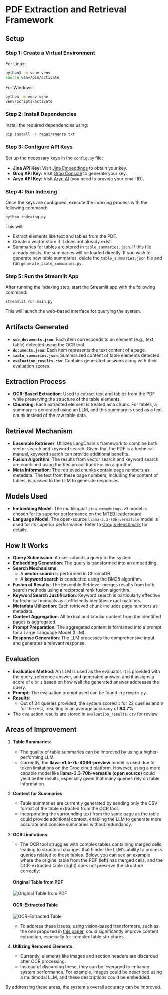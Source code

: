 # PDF Extraction and Retrieval Framework

## Setup

### Step 1: Create a Virtual Environment
For Linux:
```bash
python3 -m venv venv
source venv/bin/activate
```

For Windows:
```cmd
python -m venv venv
venv\Scripts\activate
```

### Step 2: Install Dependencies
Install the required dependencies using:
```bash
pip install -r requirements.txt
```

### Step 3: Configure API Keys
Set up the necessary keys in the `config.py` file:
- **Jina API Key:** Visit [Jina Embeddings](https://jina.ai/embeddings/) to obtain your key.
- **Groq API Key:** Visit [Groq Console](https://console.groq.com/keys) to generate your key.
- **Aryn API Key:** Visit [Aryn AI](https://www.aryn.ai/get-started) (you need to provide your email ID).

### Step 4: Run Indexing
Once the keys are configured, execute the indexing process with the following command:
```bash
python indexing.py
```

This will:
- Extract elements like text and tables from the PDF.
- Create a vector store if it does not already exist.
- Summaries for tables are stored in `table_summaries.json`. If this file already exists, the summaries will be loaded directly. If you wish to generate new table summaries, delete the `table_summaries.json` file and run `generate_table_summaries.py`.

### Step 5: Run the Streamlit App
After running the indexing step, start the Streamlit app with the following command:
```bash
streamlit run main.py
```

This will launch the web-based interface for querying the system.

## Artifacts Generated
- **`sub_documents.json`**: Each item corresponds to an element (e.g., text, table) detected using the OCR tool.
- **`documents.json`**: Each item represents the text content of a page.
- **`table_summaries.json`**: Summarized content of table elements detected.
- **`evaluation_results.csv`**: Contains generated answers along with their evaluation scores.

## Extraction Process
- **OCR-Based Extraction**: Used to extract text and tables from the PDF while preserving the structure of the table elements.
- **Chunking**: Each extracted element is treated as a chunk. For tables, a summary is generated using an LLM, and this summary is used as a text chunk instead of the raw table data.

## Retrieval Mechanism
- **Ensemble Retriever**: Utilizes LangChain's framework to combine both vector search and keyword search. Given that the PDF is a technical manual, keyword search can provide additional benefits.
- **Fusion Algorithm**: The results from vector search and keyword search are combined using the Reciprocal Rank Fusion algorithm.
- **Meta Information**: The retrieved chunks contain page numbers as metadata. The text from these page numbers, including the content of tables, is passed to the LLM to generate responses.

## Models Used
- **Embedding Model**: The multilingual `jina-embeddings-v3` model is chosen for its superior performance on the [MTEB leaderboard](https://jina.ai/news/jina-embeddings-v3-a-frontier-multilingual-embedding-model/).
- **Language Model**: The open-source `llama-3.3-70b-versatile` model is used for its superior performance. Refer to [Groq's Benchmark](https://groq.com/new-ai-inference-speed-benchmark-for-llama-3-3-70b-powered-by-groq/) for details.

## How It Works
- **Query Submission**: A user submits a query to the system.
- **Embedding Generation**: The query is transformed into an embedding.
- **Search Mechanisms**:
  - A **vector search** is performed in ChromaDB.
  - A **keyword search** is conducted using the BM25 algorithm.
- **Fusion of Results**: The Ensemble Retriever merges results from both search methods using a reciprocal rank fusion algorithm.
- **Keyword Search Justification**: Keyword search is particularly effective for technical manuals as it efficiently identifies exact matches.
- **Metadata Utilization**: Each retrieved chunk includes page numbers as metadata.
- **Content Aggregation**: All textual and tabular content from the identified pages is aggregated.
- **Prompt Preparation**: The aggregated content is formatted into a prompt for a Large Language Model (LLM).
- **Response Generation**: The LLM processes the comprehensive input and generates a relevant response.

## Evaluation
- **Evaluation Method**: An LLM is used as the evaluator. It is provided with the query, reference answer, and generated answer, and it assigns a score of `0` or `1` based on how well the generated answer addresses the query.
- **Prompt**: The evaluation prompt used can be found in `prompts.py`.
- **Results**:
  - Out of 34 queries provided, the system scored `1` for 22 queries and `0` for the rest, resulting in an average accuracy of **64.7%**.
- The evaluation results are stored in `evaluation_results.csv` for review.

## Areas of Improvement

1. **Table Summaries**:
   - The quality of table summaries can be improved by using a higher-performing LLM.
   - Currently, the **llava-v1.5-7b-4096-preview** model is used due to token limitations on the Groq cloud platform. However, using a more capable model like **llama-3.3-70b-versatile (open source)** could yield better results, especially    given that many queries rely on table information.

2. **Context for Summaries**:
   - Table summaries are currently generated by sending only the CSV format of the table extracted from the OCR tool.
   - Incorporating the surrounding text from the same page as the table could provide additional context, enabling the LLM to generate more accurate and concise summaries without redundancy.

3. **OCR Limitations**:
   - The OCR tool struggles with complex tables containing merged cells, leading to structural changes that hinder the LLM's ability to process queries related to those tables. Below, you can see an example where the original table from the PDF (left) has merged cells, and the OCR-extracted table (right) does not preserve the structure correctly:

   #### Original Table from PDF
   ![Original Table from PDF](images/original_table.png)

   #### OCR-Extracted Table
   ![OCR-Extracted Table](images/extracted_table.png)

   - To address these issues, using vision-based transformers, such as the one proposed in [this paper](https://arxiv.org/abs/2407.01449), could significantly improve content extraction, especially for complex table structures.

4. **Utilizing Removed Elements**:
   - Currently, elements like images and section headers are discarded after OCR processing.
   - Instead of discarding these, they can be leveraged to enhance system performance. For example, images could be described using a multimodal LLM, and these descriptions could be embedded.

By addressing these areas, the system's overall accuracy can be improved.